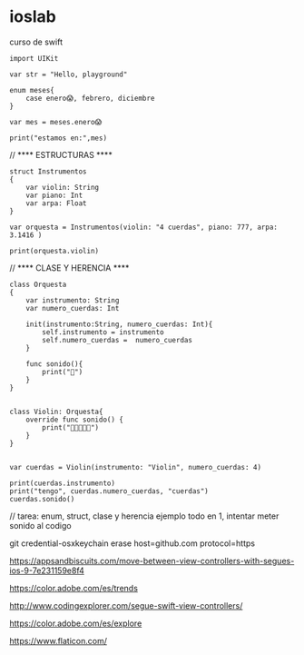 # ioslab
curso de swift


```
import UIKit

var str = "Hello, playground"

enum meses{
    case enero😱, febrero, diciembre
}

var mes = meses.enero😱

print("estamos en:",mes)
```




// **** ESTRUCTURAS ****

```
struct Instrumentos
{
    var violin: String
    var piano: Int
    var arpa: Float
}

var orquesta = Instrumentos(violin: "4 cuerdas", piano: 777, arpa: 3.1416 )

print(orquesta.violin)
```



// **** CLASE Y HERENCIA ****

```
class Orquesta
{
    var instrumento: String
    var numero_cuerdas: Int
    
    init(instrumento:String, numero_cuerdas: Int){
        self.instrumento = instrumento
        self.numero_cuerdas =  numero_cuerdas
    }
    
    func sonido(){
        print("🎼")
    }
}


class Violin: Orquesta{
    override func sonido() {
        print("🎻🎻🎻🎻🎻")
    }
}


var cuerdas = Violin(instrumento: "Violin", numero_cuerdas: 4)

print(cuerdas.instrumento)
print("tengo", cuerdas.numero_cuerdas, "cuerdas")
cuerdas.sonido()

```

// tarea: enum, struct, clase y herencia ejemplo todo en 1, intentar meter sonido al codigo






git credential-osxkeychain erase
host=github.com
protocol=https


https://appsandbiscuits.com/move-between-view-controllers-with-segues-ios-9-7e231159e8f4



https://color.adobe.com/es/trends


http://www.codingexplorer.com/segue-swift-view-controllers/

https://color.adobe.com/es/explore

https://www.flaticon.com/

